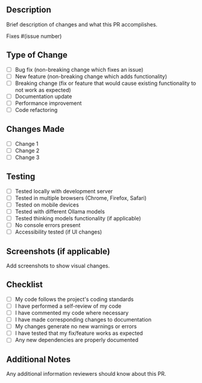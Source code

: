 ## Description
Brief description of changes and what this PR accomplishes.

Fixes #(issue number)

## Type of Change
- [ ] Bug fix (non-breaking change which fixes an issue)
- [ ] New feature (non-breaking change which adds functionality)
- [ ] Breaking change (fix or feature that would cause existing functionality to not work as expected)
- [ ] Documentation update
- [ ] Performance improvement
- [ ] Code refactoring

## Changes Made
- [ ] Change 1
- [ ] Change 2
- [ ] Change 3

## Testing
- [ ] Tested locally with development server
- [ ] Tested in multiple browsers (Chrome, Firefox, Safari)
- [ ] Tested on mobile devices
- [ ] Tested with different Ollama models
- [ ] Tested thinking models functionality (if applicable)
- [ ] No console errors present
- [ ] Accessibility tested (if UI changes)

## Screenshots (if applicable)
Add screenshots to show visual changes.

## Checklist
- [ ] My code follows the project's coding standards
- [ ] I have performed a self-review of my code
- [ ] I have commented my code where necessary
- [ ] I have made corresponding changes to documentation
- [ ] My changes generate no new warnings or errors
- [ ] I have tested that my fix/feature works as expected
- [ ] Any new dependencies are properly documented

## Additional Notes
Any additional information reviewers should know about this PR.
